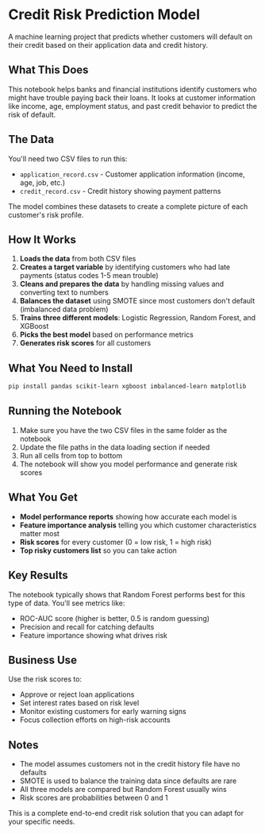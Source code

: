 # Credit Risk Prediction Model

A machine learning project that predicts whether customers will default on their credit based on their application data and credit history.

## What This Does

This notebook helps banks and financial institutions identify customers who might have trouble paying back their loans. It looks at customer information like income, age, employment status, and past credit behavior to predict the risk of default.

## The Data

You'll need two CSV files to run this:
- `application_record.csv` - Customer application information (income, age, job, etc.)
- `credit_record.csv` - Credit history showing payment patterns

The model combines these datasets to create a complete picture of each customer's risk profile.

## How It Works

1. **Loads the data** from both CSV files
2. **Creates a target variable** by identifying customers who had late payments (status codes 1-5 mean trouble)
3. **Cleans and prepares the data** by handling missing values and converting text to numbers
4. **Balances the dataset** using SMOTE since most customers don't default (imbalanced data problem)
5. **Trains three different models**: Logistic Regression, Random Forest, and XGBoost
6. **Picks the best model** based on performance metrics
7. **Generates risk scores** for all customers

## What You Need to Install

```bash
pip install pandas scikit-learn xgboost imbalanced-learn matplotlib
```

## Running the Notebook

1. Make sure you have the two CSV files in the same folder as the notebook
2. Update the file paths in the data loading section if needed
3. Run all cells from top to bottom
4. The notebook will show you model performance and generate risk scores

## What You Get

- **Model performance reports** showing how accurate each model is
- **Feature importance analysis** telling you which customer characteristics matter most
- **Risk scores** for every customer (0 = low risk, 1 = high risk)
- **Top risky customers list** so you can take action

## Key Results

The notebook typically shows that Random Forest performs best for this type of data. You'll see metrics like:
- ROC-AUC score (higher is better, 0.5 is random guessing)
- Precision and recall for catching defaults
- Feature importance showing what drives risk

## Business Use

Use the risk scores to:
- Approve or reject loan applications
- Set interest rates based on risk level
- Monitor existing customers for early warning signs
- Focus collection efforts on high-risk accounts

## Notes

- The model assumes customers not in the credit history file have no defaults
- SMOTE is used to balance the training data since defaults are rare
- All three models are compared but Random Forest usually wins
- Risk scores are probabilities between 0 and 1

This is a complete end-to-end credit risk solution that you can adapt for your specific needs.
